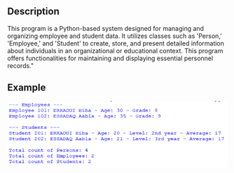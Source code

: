 ## Description
This program is a Python-based system designed for managing and organizing employee and student data. It utilizes classes such as 'Person,' 'Employee,' and 'Student' to create, store, and present detailed information about individuals in an organizational or educational context. This program offers functionalities for maintaining and displaying essential personnel records."
## Example
<img src="eg.png">





